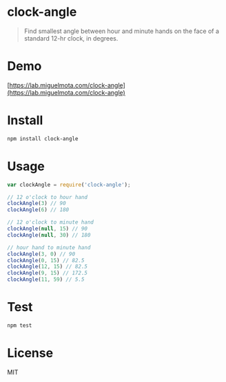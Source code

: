 # clock-angle

> Find smallest angle between hour and minute hands on the face of a standard 12-hr clock, in degrees.

# Demo

[https://lab.miguelmota.com/clock-angle](https://lab.miguelmota.com/clock-angle)

# Install

```bash
npm install clock-angle
```

# Usage

```javascript
var clockAngle = require('clock-angle');

// 12 o'clock to hour hand
clockAngle(3) // 90
clockAngle(6) // 180

// 12 o'clock to minute hand
clockAngle(null, 15) // 90
clockAngle(null, 30) // 180

// hour hand to minute hand
clockAngle(3, 0) // 90
clockAngle(0, 15) // 82.5
clockAngle(12, 15) // 82.5
clockAngle(9, 15) // 172.5
clockAngle(11, 59) // 5.5
```

# Test

```bash
npm test
```

# License

MIT
